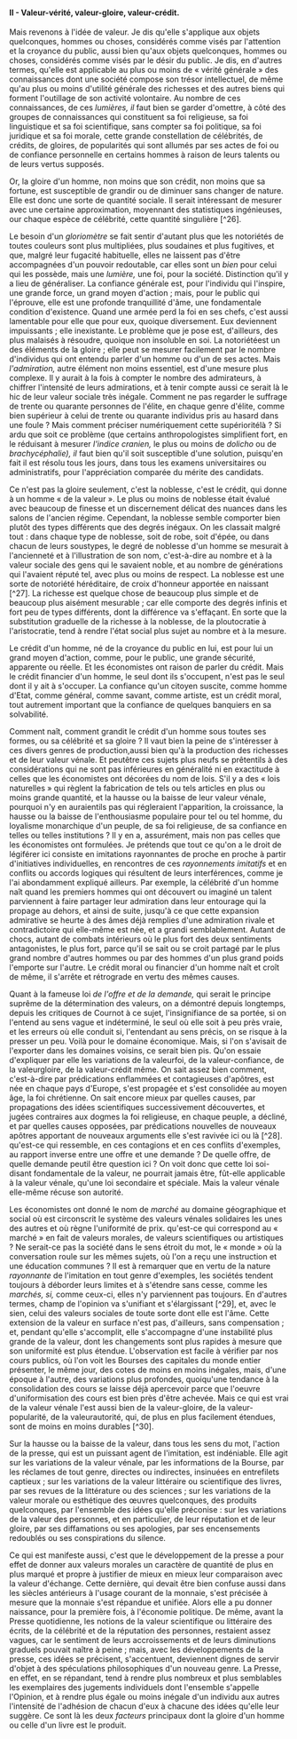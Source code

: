 #### II - Valeur-vérité, valeur-gloire, valeur-crédit.

Mais revenons à l'idée de valeur. Je dis qu'elle s'applique aux objets quelconques, hommes ou choses, considérés comme visés par l'attention et la croyance du public, aussi bien qu'aux objets quelconques, hommes ou choses, considérés comme visés par le désir du public. Je dis, en d'autres termes, qu'elle est applicable au plus ou moins de « vérité générale » des connaissances dont une société compose son trésor intellectuel, de même qu'au plus ou moins d'utilité générale des richesses et des autres biens qui forment l'outillage de son activité volontaire. Au nombre de ces connaissances, de ces _lumières, il_ faut bien se garder d'omettre, à côté des groupes de connaissances qui constituent sa foi religieuse, sa foi linguistique et sa foi scientifique, sans compter sa foi politique, sa foi juridique et sa foi morale, cette grande constellation de célébrités, de crédits, de gloires, de popularités qui sont allumés par ses actes de foi ou de confiance personnelle en certains hommes à raison de leurs talents ou de leurs vertus supposés.

Or, la gloire d'un homme, non moins que son crédit, non moins que sa fortune, est susceptible de grandir ou de diminuer sans changer de nature. Elle est donc une sorte de quantité sociale. Il serait intéressant de mesurer avec une certaine approximation, moyennant des statistiques ingénieuses, our chaque espèce de célébrité, cette quantité singulière [^26].

Le besoin d'un _gloriomètre_ se fait sentir d'autant plus que les notoriétés de toutes couleurs sont plus multipliées, plus soudaines et plus fugitives, et que, malgré leur fugacité habituelle, elles ne laissent pas d'être accompagnées d'un pouvoir redoutable, car elles sont un _bien_ pour celui qui les possède, mais une _lumière,_ une foi, pour la société. Distinction qu'il y a lieu de généraliser. La confiance générale est, pour l'individu qui l'inspire, une grande force, un grand moyen d'action ; mais, pour le public qui l'éprouve, elle est une profonde tranquillité d'âme, une fondamentale condition d'existence. Quand une armée perd la foi en ses chefs, c'est aussi lamentable pour elle que pour eux, quoique diversement. Eux deviennent impuissants ; elle inexistante. Le problème que je pose est, d'ailleurs, des plus malaisés à résoudre, quoique non insoluble en soi. La notoriétéest un des éléments de la gloire ; elle peut se mesurer facilement par le nombre d'individus qui ont entendu parler d'un homme ou d'un de ses actes. Mais _l'admiration,_ autre élément non moins essentiel, est d'une mesure plus complexe. Il y aurait à la fois à compter le nombre des admirateurs, à chiffrer l'intensité de leurs admirations, et à tenir compte aussi ce serait là le hic de leur valeur sociale très inégale. Comment ne pas regarder le suffrage de trente ou quarante personnes de l'élite, en chaque genre d'élite, comme bien supérieur à celui de trente ou quarante individus pris au hasard dans une foule ? Mais comment préciser numériquement cette supérioritélà ? Si ardu que soit ce problème (que certains anthropologistes simplifient fort, en le réduisant à mesurer _l'indice cranien,_ le plus ou moins de _dolicho_ ou de _brachycéphalie), il_ faut bien qu'il soit susceptible d'une solution, puisqu'en fait il est résolu tous les jours, dans tous les examens universitaires ou administratifs, pour l'appréciation comparée du mérite des candidats.

Ce n'est pas la gloire seulement, c'est la noblesse, c'est le crédit, qui donne à un homme « de la valeur ». Le plus ou moins de noblesse était évalué avec beaucoup de finesse et un discernement délicat des nuances dans les salons de l'ancien régime. Cependant, la noblesse semble comporter bien plutôt des types différents que des degrés inégaux. On les classait malgré tout : dans chaque type de noblesse, soit de robe, soit d'épée, ou dans chacun de leurs soustypes, le degré de noblesse d'un homme se mesurait à l'ancienneté et à l'illustration de son nom, c'est-à-dire au nombre et à la valeur sociale des gens qui le savaient noble, et au nombre de générations qui l'avaient réputé tel, avec plus ou moins de respect. La noblesse est une sorte de notoriété héréditaire, de croix d'honneur apportée en naissant [^27]. La richesse est quelque chose de beaucoup plus simple et de beaucoup plus aisément mesurable ; car elle comporte des degrés infinis et fort peu de types différents, dont la différence va s'effaçant. En sorte que la substitution graduelle de la richesse à la noblesse, de la ploutocratie à l'aristocratie, tend à rendre l'état social plus sujet au nombre et à la mesure.

Le crédit d'un homme, né de la croyance du public en lui, est pour lui un grand moyen d'action, comme, pour le public, une grande sécurité, apparente ou réelle. Et les économistes ont raison de parler du crédit. Mais le crédit financier d'un homme, le seul dont ils s'occupent, n'est pas le seul dont il y ait à s'occuper. La confiance qu'un citoyen suscite, comme homme d'Etat, comme général, comme savant, comme artiste, est un crédit moral, tout autrement important que la confiance de quelques banquiers en sa solvabilité.

Comment naît, comment grandit le crédit d'un homme sous toutes ses formes, ou sa célébrité et sa gloire ? Il vaut bien la peine de s'intéresser à ces divers genres de production,aussi bien qu'à la production des richesses et de leur valeur vénale. Et peutêtre ces sujets plus neufs se prêtentils à des considérations qui ne sont pas inférieures en généralité ni en exactitude à celles que les économistes ont décorées du nom de lois. S'il y a des « lois naturelles » qui règlent la fabrication de tels ou tels articles en plus ou moins grande quantité, et la hausse ou la baisse de leur valeur vénale, pourquoi n'y en auraientils pas qui régleraient l'apparition, la croissance, la hausse ou la baisse de l'enthousiasme populaire pour tel ou tel homme, du loyalisme monarchique d'un peuple, de sa foi religieuse, de sa confiance en telles ou telles institutions ? Il y en a, assurément, mais non pas celles que les économistes ont formulées. Je prétends que tout ce qu'on a le droit de légiférer ici consiste en imitations rayonnantes de proche en proche à partir d'initiatives individuelles, en rencontres de ces _rayonnements imitatifs_ et en conflits ou accords logiques qui résultent de leurs interférences, comme je l'ai abondamment expliqué ailleurs. Par exemple, la célébrité d'un homme naît quand les premiers hommes qui ont découvert ou imaginé un talent parviennent à faire partager leur admiration dans leur entourage qui la propage au dehors, et ainsi de suite, jusqu'à ce que cette expansion admirative se heurte à des âmes déjà remplies d'une admiration rivale et contradictoire qui elle-même est née, et a grandi semblablement. Autant de chocs, autant de combats intérieurs où le plus fort des deux sentiments antagonistes, le plus fort, parce qu'il se sait ou se croit partagé par le plus grand nombre d'autres hommes ou par des hommes d'un plus grand poids l'emporte sur l'autre. Le crédit moral ou financier d'un homme naît et croît de même, il s'arrête et rétrograde en vertu des mêmes causes.

Quant à la fameuse loi _de l'offre et de la demande,_ qui serait le principe suprême de la détermination des valeurs, on a démontré depuis longtemps, depuis les critiques de Cournot à ce sujet, l'insignifiance de sa portée, si on l'entend au sens vague et indéterminé, le seul où elle soit à peu près vraie, et les erreurs où elle conduit si, l'entendant au sens précis, on se risque à la presser un peu. Voilà pour le domaine économique. Mais, si l'on s'avisait de l'exporter dans les domaines voisins, ce serait bien pis. Qu'on essaie d'expliquer par elle les variations de la valeurfoi, de la valeur-confiance, de la valeurgloire, de la valeur-crédit même. On sait assez bien comment, c'est-à-dire par prédications enflammées et contagieuses d'apôtres, est née en chaque pays d'Europe, s'est propagée et s'est consolidée au moyen âge, la foi chrétienne. On sait encore mieux par quelles causes, par propagations des idées scientifiques successivement découvertes, et jugées contraires aux dogmes la foi religieuse, en chaque peuple, a décliné, et par quelles causes opposées, par prédications nouvelles de nouveaux apôtres apportant de nouveaux arguments elle s'est ravivée ici ou là [^28]. qu'est-ce qui ressemble, en ces contagions et en ces conflits d'exemples, au rapport inverse entre une offre et une demande ? De quelle offre, de quelle demande peutil être question ici ? On voit donc que cette loi soi-disant fondamentale de la valeur, ne pourrait jamais être, fût-elle applicable à la valeur vénale, qu'une loi secondaire et spéciale. Mais la valeur vénale elle-même récuse son autorité.

Les économistes ont donné le nom de _marché_ au domaine géographique et social où est circonscrit le système des valeurs vénales solidaires les unes des autres et où règne l'uniformité de prix. qu'est-ce qui correspond au « marché » en fait de valeurs morales, de valeurs scientifiques ou artistiques ? Ne serait-ce pas la société dans le sens étroit du mot, le « monde » où la conversation roule sur les mêmes sujets, où l'on a reçu une instruction et une éducation communes ? Il est à remarquer que en vertu de la nature _rayonnante_ de l'imitation en tout genre d'exemples, les sociétés tendent toujours à déborder leurs limites et à s'étendre sans cesse, comme les _marchés, si,_ comme ceux-ci, elles n'y parviennent pas toujours. En d'autres termes, champ de l'opinion va s'unifiant et s'élargissant [^29], et, avec le sien, celui des valeurs sociales de toute sorte dont elle est l'âme. Cette extension de la valeur en surface n'est pas, d'ailleurs, sans compensation ; et, pendant qu'elle s'accomplit, elle s'accompagne d'une instabilité plus grande de la valeur, dont les changements sont plus rapides à mesure que son uniformité est plus étendue. L'observation est facile à vérifier par nos cours publics, où l'on voit les Bourses des capitales du monde entier présenter, le même jour, des cotes de moins en moins inégales, mais, d'une époque à l'autre, des variations plus profondes, quoiqu'une tendance à la consolidation des cours se laisse déjà apercevoir parce que l'oeuvre d'uniformisation des cours est bien près d'être achevée. Mais ce qui est vrai de la valeur vénale l'est aussi bien de la valeur-gloire, de la valeur-popularité, de la valeurautorité, qui, de plus en plus facilement étendues, sont de moins en moins durables [^30].

Sur la hausse ou la baisse de la valeur, dans tous les sens du mot, l'action de la presse, qui est un puissant agent de l'imitation, est indéniable. Elle agit sur les variations de la valeur vénale, par les informations de la Bourse, par les réclames de tout genre, directes ou indirectes, insinuées en entrefilets captieux ; sur les variations de la valeur littéraire ou scientifique des livres, par ses revues de la littérature ou des sciences ; sur les variations de la valeur morale ou esthétique des œuvres quelconques, des produits quelconques, par l'ensemble des idées qu'elle préconise : sur les variations de la valeur des personnes, et en particulier, de leur réputation et de leur gloire, par ses diffamations ou ses apologies, par ses encensements redoublés ou ses conspirations du silence.

Ce qui est manifeste aussi, c'est que le développement de la presse a pour effet de donner aux valeurs morales un caractère de quantité de plus en plus marqué et propre à justifier de mieux en mieux leur comparaison avec la valeur d'échange. Cette dernière, qui devait être bien confuse aussi dans les siècles antérieurs à l'usage courant de la monnaie, s'est précisée à mesure que la monnaie s'est répandue et unifiée. Alors elle a pu donner naissance, pour la première fois, à l'économie politique. De même, avant la Presse quotidienne, les notions de la valeur scientifique ou littéraire des écrits, de la célébrité et de la réputation des personnes, restaient assez vagues, car le sentiment de leurs accroissements et de leurs diminutions graduels pouvait naître à peine ; mais, avec les développements de la presse, ces idées se précisent, s'accentuent, deviennent dignes de servir d'objet à des spéculations philosophiques d'un nouveau genre. La Presse, en effet, en se répandant, tend à rendre plus nombreux et plus semblables les exemplaires des jugements individuels dont l'ensemble s'appelle l'Opinion, et à rendre plus égale ou moins inégale d'un individu aux autres l'intensité de l'adhésion de chacun d'eux à chacune des idées qu'elle leur suggère. Ce sont là les deux _facteurs_ principaux dont la gloire d'un homme ou celle d'un livre est le produit.
